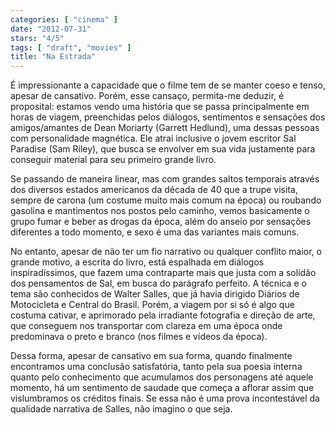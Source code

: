 ```yaml
---
categories: [ "cinema" ]
date: "2012-07-31"
stars: "4/5"
tags: [ "draft", "movies" ]
title: "Na Estrada"
---
```

É impressionante a capacidade que o filme tem de se manter coeso e
tenso, apesar de cansativo. Porém, esse cansaço, permita-me deduzir,
é proposital: estamos vendo uma história que se passa principalmente em
horas de viagem, preenchidas pelos diálogos, sentimentos e sensações
dos amigos/amantes de Dean Moriarty (Garrett Hedlund), uma dessas pessoas
com personalidade magnética. Ele atrai inclusive o jovem escritor Sal
Paradise (Sam Riley), que busca se envolver em sua vida justamente para
conseguir material para seu primeiro grande livro.

Se passando de maneira linear, mas com grandes saltos temporais através
dos diversos estados americanos da década de 40 que a trupe visita,
sempre de carona (um costume muito mais comum na época) ou roubando
gasolina e mantimentos nos postos pelo caminho, vemos basicamente o
grupo fumar e beber as drogas da época, além do anseio por sensações
diferentes a todo momento, e sexo é uma das variantes mais comuns.

No entanto, apesar de não ter um fio narrativo ou qualquer conflito
maior, o grande motivo, a escrita do livro, está espalhada em diálogos
inspiradíssimos, que fazem uma contraparte mais que justa com a solidão
dos pensamentos de Sal, em busca do parágrafo perfeito. A técnica e o
tema são conhecidos de Walter Salles, que já havia dirigido Diários
de Motocicleta e Central do Brasil. Porém, a viagem por si só é algo
que costuma cativar, e aprimorado pela irradiante fotografia e direção
de arte, que conseguem nos transportar com clareza em uma época onde
predominava o preto e branco (nos filmes e vídeos da época).

Dessa forma, apesar de cansativo em sua forma, quando finalmente
encontramos uma conclusão satisfatória, tanto pela sua poesia interna
quanto pelo conhecimento que acumulamos dos personagens até aquele
momento, há um sentimento de saudade que começa a aflorar assim que
vislumbramos os créditos finais. Se essa não é uma prova incontestável
da qualidade narrativa de Salles, não imagino o que seja.

